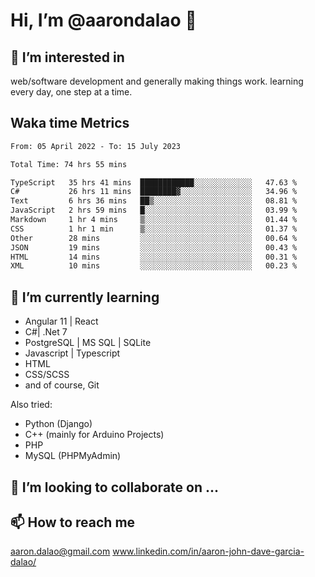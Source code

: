 # __Hi, I’m @aarondalao__ 👋 
## 👀 I’m interested in 
web/software development and generally making things work.
learning every day, one step at a time. 

## Waka time Metrics
<!--START_SECTION:waka-->

```txt
From: 05 April 2022 - To: 15 July 2023

Total Time: 74 hrs 55 mins

TypeScript   35 hrs 41 mins  ████████████░░░░░░░░░░░░░   47.63 %
C#           26 hrs 11 mins  ████████▓░░░░░░░░░░░░░░░░   34.96 %
Text         6 hrs 36 mins   ██▒░░░░░░░░░░░░░░░░░░░░░░   08.81 %
JavaScript   2 hrs 59 mins   █░░░░░░░░░░░░░░░░░░░░░░░░   03.99 %
Markdown     1 hr 4 mins     ▒░░░░░░░░░░░░░░░░░░░░░░░░   01.44 %
CSS          1 hr 1 min      ▒░░░░░░░░░░░░░░░░░░░░░░░░   01.37 %
Other        28 mins         ░░░░░░░░░░░░░░░░░░░░░░░░░   00.64 %
JSON         19 mins         ░░░░░░░░░░░░░░░░░░░░░░░░░   00.43 %
HTML         14 mins         ░░░░░░░░░░░░░░░░░░░░░░░░░   00.31 %
XML          10 mins         ░░░░░░░░░░░░░░░░░░░░░░░░░   00.23 %
```

<!--END_SECTION:waka-->

## 🌱 I’m currently learning 

- Angular 11 | React 
- C#| .Net 7
- PostgreSQL | MS SQL | SQLite
- Javascript | Typescript
- HTML 
- CSS/SCSS
- and of course, Git 


Also tried:
- Python (Django)
- C++ (mainly for Arduino Projects)
- PHP
- MySQL (PHPMyAdmin)


## 💞️ I’m looking to collaborate on ...

## 📫 How to reach me 
aaron.dalao@gmail.com
www.linkedin.com/in/aaron-john-dave-garcia-dalao/

<!---
aarondalao/aarondalao is a ✨ special ✨ repository because its `README.md` (this file) appears on your GitHub profile.
You can click the Preview link to take a look at your changes.
--->
